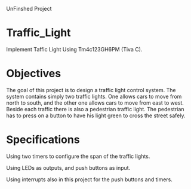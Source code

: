 UnFinshed Project

# Traffic_Light
Implement Taffic Light Using Tm4c123GH6PM (Tiva C).

# Objectives
The goal of this project is to design a traffic light control system. The system contains simply two traffic lights. One allows cars to move from
north to south, and the other one allows cars to move from east to west. Beside each traffic there is also a pedestrian traffic light. The
pedestrian has to press on a button to have his light green to cross the street safely.

# Specifications
Using two timers to configure the span of the traffic lights.

Using LEDs as outputs, and push buttons as input.

Using interrupts also in this project for the push buttons and timers.

